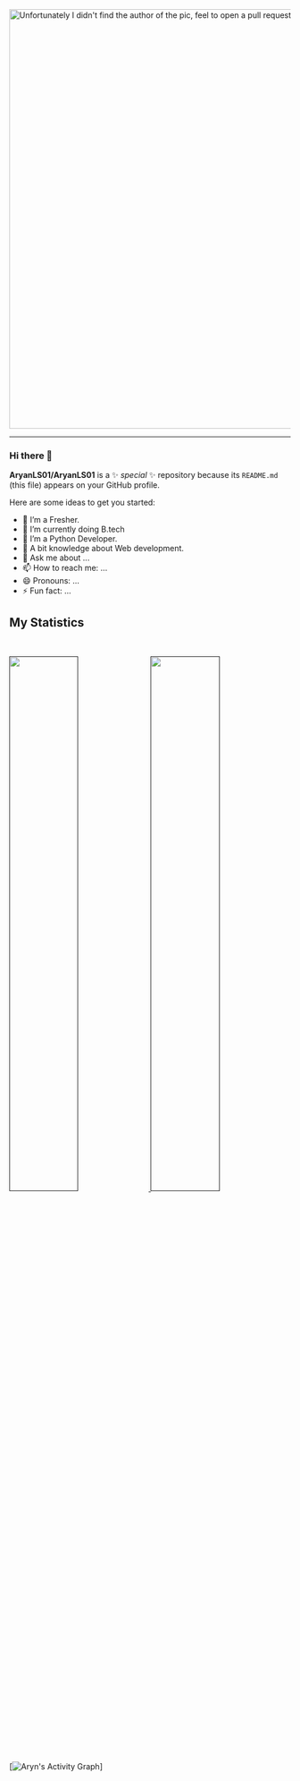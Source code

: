 <img align="center" src="https://raw.githubusercontent.com/Aryangupta15/Aryan-Gupta/main/Aryan.gif" alt="Unfortunately I didn't find the author of the pic, feel to open a pull request if found" width="750" />
<hr>


### Hi there 👋


**AryanLS01/AryanLS01** is a ✨ _special_ ✨ repository because its `README.md` (this file) appears on your GitHub profile.

Here are some ideas to get you started:

- 🔭 I’m a Fresher.
- 🌱 I’m currently doing B.tech
- 👯 I’m a Python Developer.
- 🤔 A bit knowledge about Web development.
- 💬 Ask me about ...
- 📫 How to reach me: ...
- 😄 Pronouns: ...
- ⚡ Fun fact: ...

## My Statistics

<br/>
<p align="left">
  <a href="">
  <img width="49.5%" src="https://github-readme-stats.vercel.app/api?username=Aryangupta15&show_icons=true&theme=gruvbox&hide_border=true" />
    <img width="49.5%" src="https://github-readme-streak-stats.herokuapp.com/?user=Aryangupta15&theme=gruvbox&hide_border=true" />
  </a>
</p>
<br>

[![Aryn's Activity Graph](https://activity-graph.herokuapp.com/graph?username=Aryangupta15&custom_title=Aryan's%20Contribution%20Graph&theme=github&bg_color=282828&hide_border=true&line=d1a01f&point=c58545)]

